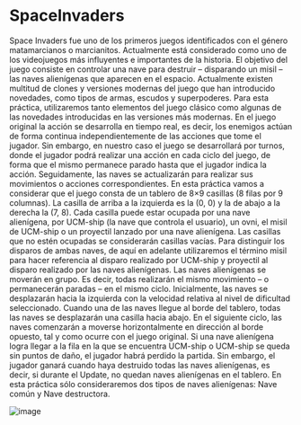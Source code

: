 # SpaceInvaders
Space Invaders fue uno de los primeros juegos identificados con el género matamarcianos
o marcianitos. Actualmente está considerado como uno de los videojuegos más
influyentes e importantes de la historia. El objetivo del juego consiste en controlar una
nave para destruir – disparando un misil – las naves alienígenas que aparecen en el espacio.
Actualmente existen multitud de clones y versiones modernas del juego que han
introducido novedades, como tipos de armas, escudos y superpoderes.
Para esta práctica, utilizaremos tanto elementos del juego clásico como algunas de
las novedades introducidas en las versiones más modernas. En el juego original la acción
se desarrolla en tiempo real, es decir, los enemigos actúan de forma continua independientemente
de las acciones que tome el jugador. Sin embargo, en nuestro caso el juego
se desarrollará por turnos, donde el jugador podrá realizar una acción en cada ciclo del
juego, de forma que el mismo permanece parado hasta que el jugador indica la acción.
Seguidamente, las naves se actualizarán para realizar sus movimientos o acciones correspondientes.
En esta práctica vamos a considerar que el juego consta de un tablero de
8×9 casillas (8 filas por 9 columnas). La casilla de arriba a la izquierda es la (0, 0) y la de
abajo a la derecha la (7, 8). Cada casilla puede estar ocupada por una nave alienígena, por
UCM-ship (la nave que controla el usuario), un ovni, el misil de UCM-ship o un proyectil
lanzado por una nave alienígena. Las casillas que no estén ocupadas se considerarán casillas
vacías. Para distinguir los disparos de ambas naves, de aquí en adelante utilizaremos el
término misil para hacer referencia al disparo realizado por UCM-ship y proyectil al
disparo realizado por las naves alienígenas.
Las naves alienígenas se moverán en grupo. Es decir, todas realizarán el mismo movimiento
– o permanecerán paradas – en el mismo ciclo. Inicialmente, las naves se desplazarán
hacia la izquierda con la velocidad relativa al nivel de dificultad seleccionado. Cuando una
de las naves llegue al borde del tablero, todas las naves se desplazarán una casilla hacia
abajo. En el siguiente ciclo, las naves comenzarán a moverse horizontalmente en dirección
al borde opuesto, tal y como ocurre con el juego original.
Si una nave alienígena logra llegar a la fila en la que se encuentra UCM-ship o
UCM-ship se queda sin puntos de daño, el jugador habrá perdido la partida. Sin embargo,
el jugador ganará cuando haya destruido todas las naves alienígenas, es decir, si
durante el Update, no quedan naves alienígenas en el tablero.
En esta práctica sólo consideraremos dos tipos de naves alienígenas: Nave común y
Nave destructora.

![image](https://user-images.githubusercontent.com/49251020/133243058-ace9e3eb-a9dc-4cb2-a8d0-ae8c229e414a.png)
